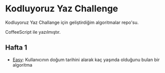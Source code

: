# Kodluyoruz Yaz Challenge

Kodluyoruz Yaz Challange için geliştirdiğim algoritmalar repo'su.

CoffeeScript ile yazılmıştır.

## Hafta 1

- [Easy](/hafta-1/src/easy.coffee): Kullanıcının doğum tarihini alarak kaç yaşında olduğunu bulan bir algoritma

